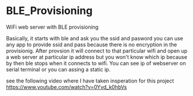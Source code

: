 # BLE_Provisioning
WiFi web server with BLE provisioning

Basically, it starts with ble and ask you the ssid and pasword you can use any app to provide ssid and pass because there is no encryption in the provisionig. After provsion it will connect to that particular wifi and open up a web server at particular ip address but you won't know which ip because by then ble stops when it connects to wifi. You can see ip of webserver on serial terminal or you can assing a static ip. 

see the following video where I have taken insperation for this project
https://www.youtube.com/watch?v=0Yvd_k0hbVs